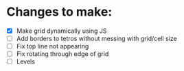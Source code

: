 # Changes to make:

- [x] Make grid dynamically using JS
- [ ] Add borders to tetros without messing with grid/cell size
- [ ] Fix top line not appearing
- [ ] Fix rotating through edge of grid
- [ ] Levels
